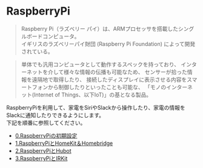 
# RaspberryPi

>Raspberry Pi（ラズベリー パイ）は、ARMプロセッサを搭載したシングルボードコンピュータ。  
>イギリスのラズベリーパイ財団 (Raspberry Pi Foundation) によって開発されている。

>単体でも汎用コンピュータとして動作するスペックを持っており、
>インターネットを介して様々な情報の伝播も可能なため、
>センサーが拾った情報を遠隔地で取得したり、
>接続したディスプレイに表示させる内容をスマートフォンから制御したりといったことも可能な、
>「モノのインターネット(Internet of Things、以下IoT)」の基となる製品。



RaspberryPiを利用して、家電をSiriやSlackから操作したり、家電の情報をSlackに通知したりできるようにします。  
下記を順番に参照してください。
  

- [0.RaspberryPiの初期設定](https://github.com/umesan/til/tree/master/RaspberryPi/Install)
- [1.RaspberryPiとHomeKit＆Homebridge](https://github.com/umesan/til/tree/master/RaspberryPi/HomeKit)
- [2.RaspberryPiとHubot](https://github.com/umesan/til/tree/master/RaspberryPi/Hubot)
- [3.RaspberryPiとIRKit](https://github.com/umesan/til/tree/master/RaspberryPi/IRKit)





